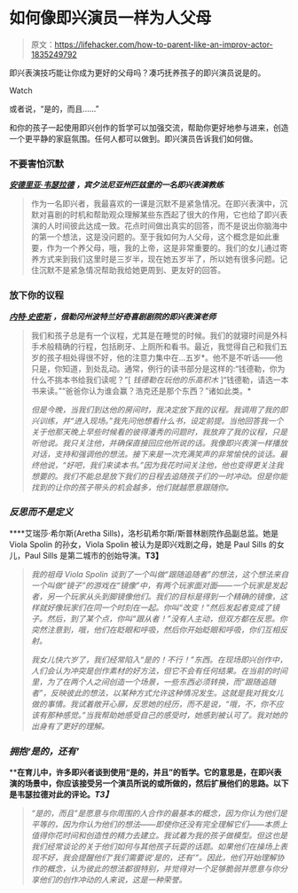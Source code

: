 # 如何像即兴演员一样为人父母

> 原文：<https://lifehacker.com/how-to-parent-like-an-improv-actor-1835249792>

即兴表演技巧能让你成为更好的父母吗？凑巧抚养孩子的即兴演员说是的。

Watch

或者说，“是的，而且……”

和你的孩子一起使用即兴创作的哲学可以加强交流，帮助你更好地参与进来，创造一个更平静的家庭氛围。任何人都可以做到。即兴演员告诉我们如何做。

### 不要害怕沉默

[***安德里亚·韦瑟拉德***](http://www.andbeyondimprov.com) ***，宾夕法尼亚州匹兹堡的一名即兴表演教练***

> 作为一名即兴者，我最喜欢的一课是沉默不是紧急情况。在即兴表演中，沉默对喜剧的时机和帮助观众理解某些东西起了很大的作用，它也给了即兴表演的人时间彼此达成一致。花点时间做出真实的回答，而不是说出你脑海中的第一个想法，这是没问题的。至于我如何为人父母，这个概念是如此重要，作为一个养父母，哦，我的上帝，这是非常重要的。我们的女儿通过寄养方式来到我们这里时是三岁半，现在她五岁半了，所以她有很多问题。记住沉默不是紧急情况帮助我给她更周到、更友好的回答。

### 放下你的议程

[***内特·史密斯***](https://natesmithimprov.com/) ***，俄勒冈州波特兰好奇喜剧剧院的即兴表演老师***

> 我们和孩子总是有一个议程，尤其是在睡觉的时候。我们的就寝时间是外科手术般精确的行程，包括刷牙、上厕所和看书。最近，我觉得自己和我们五岁的孩子相处得很不好，他的注意力集中在...五岁*。他不是不听话——他只是，你知道，到处乱动。通常，例行的读书部分是这样的:“钱德勒，你为什么不挑本书给我们读呢？”[ *钱德勒在玩他的乐高积木* ]“钱德勒，请选一本书来读。”“爸爸你认为谁会赢？浩克还是那个东西？”诸如此类。*
> 
> *但是今晚，当我们到达他的房间时，我决定放下我的议程。我调用了我的即兴训练，并“进入现场。”我先问他想看什么书，设定前提。当他回答我一个关于他那天晚上早些时候看的彼得潘秀的问题时，我放弃了我的议程，只是听他说。我只关注他，并确保直接回应他所说的话。我像即兴表演一样播放对话，支持和强调他的想法。接下来是一次充满笑声的非常愉快的谈话。最终他说，“好吧，我们来读本书。”因为我花时间关注他，他也变得更关注我想要的。我们不能总是放下我们的日程去追随孩子们的一时冲动。但是你能找到的让你的孩子带头的机会越多，他们就越愿意跟随你。*

### *反思而不是定义*

****艾瑞莎·希尔斯(Aretha Sills)，洛杉矶希尔斯/斯普林剧院作品副总监。她是 Viola Spolin 的孙女，Viola Spolin 被认为是即兴戏剧之母，她是 Paul Sills 的女儿，Paul Sills 是第二城市的创始导演。**T3】**

> *我的祖母 Viola Spolin 谈到了一个叫做“跟随追随者”的想法，这个想法来自一个叫做“镜子”的游戏在“镜像”中，有两个玩家面对面——一个玩家是发起者，另一个玩家从头到脚镜像他们。我们的目标是得到一个精确的镜像，这样就好像玩家们在同一个时刻在一起。你叫“改变！”然后发起者变成了镜子。然后，到了某个点，你叫“跟从者！”没有人主动，但双方都在反思。你突然注意到，哦，他们在眨眼和呼吸，然后你开始眨眼和呼吸，你们互相反射。*
> 
> *我女儿快六岁了，我们经常陷入“是的！不行！”东西。在现场即兴创作中，人们会认为冲突是创作素材的好方法，但它不会有任何结果。在当前的时间里，为了在两个人之间创造一个场景，一些东西必须转换，而“跟随追随者”，反映彼此的想法，以某种方式允许这种情况发生。这就是我对我女儿做的事情。我试着敞开心扉，反思她的经历，而不是说，“哦，不，你不应该有那种感觉。”当我帮助她感受自己的感受时，她感到被认可了。我对她的出身有了更好的理解。*

### ***拥抱‘是的，还有’***

****在育儿中，许多即兴者谈到使用“是的，并且”的哲学。它的意思是，在即兴表演的场景中，你应该接受另一个演员所说的或所做的，然后扩展他们的思路。以下是韦瑟拉德对此的评论。*T3】***

> *“是的，而且”是愿意与你周围的人合作的最基本的概念，因为你认为他们是平等的，因为你认为他们的想法——即使你还没有完全理解它们——本质上值得你花时间和创造性的精力去建立。我试着为我的孩子做模型。但这也是我们经常谈论的关于他们如何与其他孩子玩耍的话题。如果他们在操场上表现不好，我会提醒他们“我们需要说‘是的，还有’”。因此，他们开始理解协作的概念，认为彼此的想法都很特别，并觉得对一个足够脆弱并愿意与你分享他们的创作冲动的人来说，这是一种荣誉。*